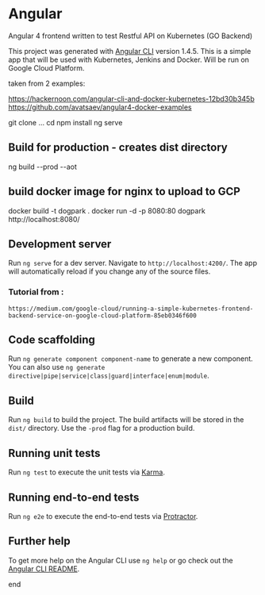 
# Angular 

Angular 4 frontend written to test Restful API on Kubernetes (GO Backend)
 


This project was generated with [Angular CLI](https://github.com/angular/angular-cli) version 1.4.5.  This is a simple app that will be used with Kubernetes, Jenkins and Docker.  Will be run on Google Cloud Platform.

taken from 2 examples:

https://hackernoon.com/angular-cli-and-docker-kubernetes-12bd30b345b
https://github.com/avatsaev/angular4-docker-examples

git clone ...
cd
npm install
ng serve

##  Build for production - creates  dist directory

ng build --prod --aot


## build docker image for nginx to upload to GCP

docker build -t dogpark .
docker run -d -p 8080:80 dogpark
http://localhost:8080/





## Development server

Run `ng serve` for a dev server. Navigate to `http://localhost:4200/`. The app will automatically reload if you change any of the source files.

### Tutorial from :
    https://medium.com/google-cloud/running-a-simple-kubernetes-frontend-backend-service-on-google-cloud-platform-85eb0346f600


## Code scaffolding

Run `ng generate component component-name` to generate a new component. You can also use `ng generate directive|pipe|service|class|guard|interface|enum|module`.

## Build

Run `ng build` to build the project. The build artifacts will be stored in the `dist/` directory. Use the `-prod` flag for a production build.

## Running unit tests

Run `ng test` to execute the unit tests via [Karma](https://karma-runner.github.io).

## Running end-to-end tests

Run `ng e2e` to execute the end-to-end tests via [Protractor](http://www.protractortest.org/).

## Further help

To get more help on the Angular CLI use `ng help` or go check out the [Angular CLI README](https://github.com/angular/angular-cli/blob/master/README.md).

end
